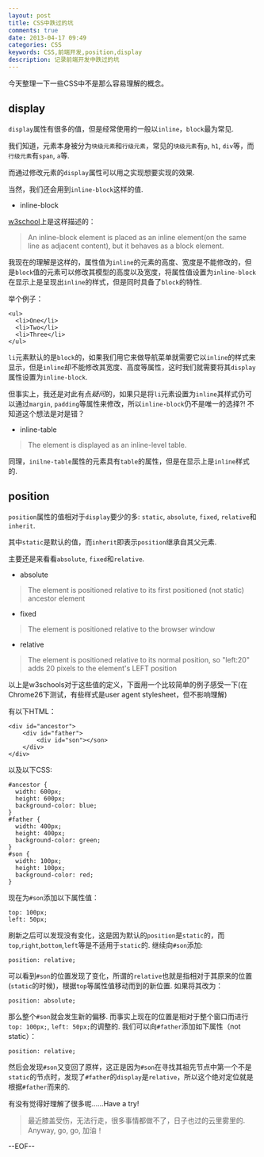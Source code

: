 ```yaml
---
layout: post
title: CSS中跌过的坑
comments: true
date: 2013-04-17 09:49
categories: CSS
keywords: CSS,前端开发,position,display
description: 记录前端开发中跌过的坑
---
```


今天整理一下一些CSS中不是那么容易理解的概念。

## display

`display`属性有很多的值，但是经常使用的一般以`inline`，`block`最为常见.

我们知道，元素本身被分为`块级元素`和`行级元素`，常见的`块级元素`有`p`, `h1`, `div`等，而`行级元素`有`span`, `a`等.

而通过修改元素的`display`属性可以用之实现想要实现的效果.

当然，我们还会用到`inline-block`这样的值.

* inline-block

[w3school](http://www.w3school.com.cn/css/pr_class_display.asp)上是这样描述的：

> An inline-block element is placed as an inline element(on the same line as adjacent content), but it behaves as a block element.

我现在的理解是这样的，属性值为`inline`的元素的高度、宽度是不能修改的，但是`block`值的元素可以修改其模型的高度以及宽度，将属性值设置为`inline-block`在显示上是呈现出`inline`的样式，但是同时具备了`block`的特性.

举个例子：

    <ul>
	  <li>One</li>
	  <li>Two</li>
	  <li>Three</li>
	</ul>

`li`元素默认的是`block`的，如果我们用它来做导航菜单就需要它以`inline`的样式来显示，但是`inline`却不能修改其宽度、高度等属性，这时我们就需要将其`display`属性设置为`inline-block`.

但事实上，我还是对此有点*疑问*的，如果只是将`li`元素设置为`inline`其样式仍可以通过`margin`, `padding`等属性来修改，所以`inline-block`仍不是唯一的选择?! 不知道这个想法是对是错？

* inline-table

> The element is displayed as an inline-level table.

同理，`inilne-table`属性的元素具有`table`的属性，但是在显示上是`inline`样式的.


## position

`position`属性的值相对于`display`要少的多: `static`, `absolute`, `fixed`, `relative`和`inherit`.

其中`static`是默认的值，而`inherit`即表示`position`继承自其父元素.

主要还是来看看`absolute`, `fixed`和`relative`.

* absolute

> The element is positioned relative to its first positioned (not static) ancestor element

* fixed

> The element is positioned relative to the browser window

* relative

> The element is positioned relative to its normal position, so "left:20" adds 20 pixels to the element's LEFT position

以上是w3schools对于这些值的定义，下面用一个比较简单的例子感受一下(在Chrome26下测试，有些样式是user agent stylesheet，但不影响理解)

有以下HTML：

    <div id="ancestor">
	    <div id="father">
		    <div id="son"></son>
		</div>
	</div>

以及以下CSS:

    #ancestor {
	  width: 600px;
	  height: 600px;
	  background-color: blue;
    }
    #father {
	  width: 400px;
	  height: 400px;
	  background-color: green;
    }
    #son {
	  width: 100px;
	  height: 100px;
	  background-color: red;
    }

现在为`#son`添加以下属性值：

    top: 100px;
	left: 50px;

刷新之后可以发现没有变化，这是因为默认的`position`是`static`的，而`top`,`right`,`bottom`,`left`等是不适用于`static`的. 继续向`#son`添加:

    position: relative;

可以看到`#son`的位置发现了变化，所谓的`relative`也就是指相对于其原来的位置(`static`的时候)，根据`top`等属性值移动而到的新位置. 如果将其改为：

	position: absolute;

那么整个`#son`就会发生新的偏移. 而事实上现在的位置是相对于整个窗口而进行`top: 100px;`, `left: 50px;`的调整的. 我们可以向`#father`添加如下属性（not static）：

    position: relative;

然后会发现`#son`又变回了原样，这正是因为`#son`在寻找其祖先节点中第一个不是`static`的节点时，发现了`#father`的`display`是`relative`，所以这个绝对定位就是根据`#father`而来的.

有没有觉得好理解了很多呢……Have a try!


> 最近膝盖受伤，无法行走，很多事情都做不了，日子也过的云里雾里的. Anyway, go, go, 加油！

--EOF--
